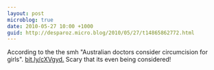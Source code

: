 ```yaml
---
layout: post
microblog: true
date: 2010-05-27 10:00 +1000
guid: http://desparoz.micro.blog/2010/05/27/t14865862772.html
---
```

According to the the smh "Australian doctors consider circumcision for girls". [bit.ly/cXVgyd.](http://bit.ly/cXVgyd.) Scary that its even being considered!
